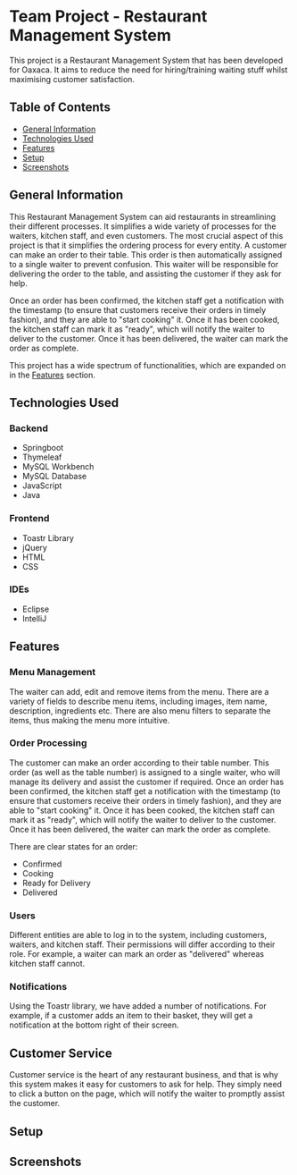 # Team Project - Restaurant Management System
This project is a Restaurant Management System that has been developed for Oaxaca.
It aims to reduce the need for hiring/training waiting stuff whilst maximising customer satisfaction.

## Table of Contents
* [General Information](#general-information)
* [Technologies Used](#technologies-used)
* [Features](#features)
* [Setup](#setup)
* [Screenshots](#screenshots)

## General Information
This Restaurant Management System can aid restaurants in streamlining their different processes.
It simplifies a wide variety of processes for the waiters, kitchen staff, and even customers. 
The most crucial aspect of this project is that it simplifies the ordering process for every entity.
A customer can make an order to their table. This order is then automatically assigned to a single
waiter to prevent confusion. This waiter will be responsible for delivering the order to the table,
and assisting the customer if they ask for help. 

Once an order has been confirmed, the kitchen staff
get a notification with the timestamp (to ensure that customers receive their orders in timely fashion), 
and they are able to "start cooking" it. Once it has been cooked, the kitchen staff can mark it as "ready",
which will notify the waiter to deliver to the customer. Once it has been delivered, the waiter can mark the order
as complete. 

This project has a wide spectrum of functionalities, which are expanded on in the [Features](#features) section.

## Technologies Used
### Backend
* Springboot
* Thymeleaf
* MySQL Workbench
* MySQL Database
* JavaScript
* Java

### Frontend
* Toastr Library
* jQuery
* HTML
* CSS

### IDEs
* Eclipse
* IntelliJ

## Features
### Menu Management
The waiter can add, edit and remove items from the menu. There are a variety of fields
to describe menu items, including images, item name, description, ingredients etc. There are also
menu filters to separate the items, thus making the menu more intuitive.

### Order Processing
The customer can make an order according to their table number. This order (as well as the
table number) is assigned to a single waiter, who will manage its delivery and assist the customer
if required. Once an order has been confirmed, the kitchen staff
get a notification with the timestamp (to ensure that customers receive their orders in timely fashion),
and they are able to "start cooking" it. Once it has been cooked, the kitchen staff can mark it as "ready",
which will notify the waiter to deliver to the customer. Once it has been delivered, the waiter can mark the order
as complete.

There are clear states for an order:
* Confirmed
* Cooking
* Ready for Delivery
* Delivered

### Users
Different entities are able to log in to the system, including customers, waiters, and kitchen staff.
Their permissions will differ according to their role. For example, a waiter can mark an order as "delivered"
whereas kitchen staff cannot. 

### Notifications
Using the Toastr library, we have added a number of notifications. For example, if a customer adds an item
to their basket, they will get a notification at the bottom right of their screen.

## Customer Service
Customer service is the heart of any restaurant business, and that is why this system makes it easy
for customers to ask for help. They simply need to click a button on the page, which will notify
the waiter to promptly assist the customer.

## Setup

## Screenshots
